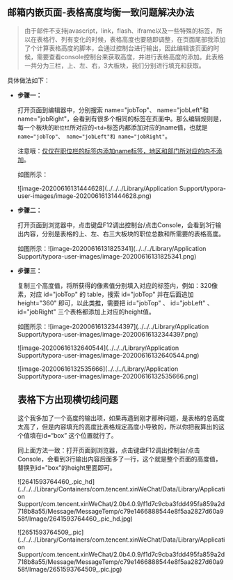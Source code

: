 ## 邮箱内嵌页面-表格高度均衡一致问题解决办法

> 由于邮件不支持javascript，link，flash、iframe以及一些特殊的标签，所以在表格行、列有变化的时候，表格高度也要随即调整，在页面尾部我添加了个计算表格高度的脚本，会通过控制台进行输出，因此编辑该页面的时候，需要查看console控制台来获取高度，并进行表格高度的添加。此表格一共分为三栏，上、左、右，3大板块，我们分别进行填充和获取。

具体做法如下：

- **步骤一：**

  打开页面到编辑器中，分别搜索 name="jobTop"、 name="jobLeft"和 name="jobRight"，会看到有很多个相同的标签在页面中。那么编辑规则是，每一个板块的`职位栏`所对应的`<td>`标签内都添加对应的name值，也就是` name="jobTop"、 name="jobLeft"和 name="jobRight"`。

  注意哦：<u>仅仅在职位栏的<td>标签内添加name标签，地区和部门所对应的<td>内不添加</u>。

  如图所示：

  ![image-20200616131444628](../../../Library/Application Support/typora-user-images/image-20200616131444628.png)



- **步骤二：**

  打开页面到浏览器中，点击键盘F12调出控制台/点击Console，会看到3行输出内容，分别是表格的上、左、右三大板块的职位总数和所需要的表格高度。

  如图所示：![image-20200616131825341](../../../Library/Application Support/typora-user-images/image-20200616131825341.png)



- **步骤三：**

  复制三个高度值，将所获得的像素值分别填入对应的<table>标签内，例如：320像素，对应 id="jobTop" 的 table，搜索 id="jobTop" 并在后面追加 height="360" 即可，以此类推，需要把 id="jobTop" 、 id="jobLeft" 、 id="jobRight" 三个表格都添加上对应的height值。

  如图所示：![image-20200616132344397](../../../Library/Application Support/typora-user-images/image-20200616132344397.png)

     ![image-20200616132640544](../../../Library/Application Support/typora-user-images/image-20200616132640544.png)

  ![image-20200616132535666](../../../Library/Application Support/typora-user-images/image-20200616132535666.png)



## 表格下方出现横切线问题

这个我多加了一个高度的输出项，如果再遇到刚才那种问题，是表格的总高度太高了，但是内容填充的高度比表格规定高度小导致的，所以你把我算出的这个值填在id=“box” 这个位置就行了。

同上面方法一致：打开页面到浏览器，点击键盘F12调出控制台/点击Console，会看到3行输出内容后面多了一行，这个就是整个页面的高度值，替换到id="box"的height里面即可。

![2641593764460_.pic_hd](../../../Library/Containers/com.tencent.xinWeChat/Data/Library/Application Support/com.tencent.xinWeChat/2.0b4.0.9/f1d7c9cba3fdd495fa859a2d718b8a55/Message/MessageTemp/c79e1466888544e8f5aa2827d60a958f/Image/2641593764460_.pic_hd.jpg)

![2651593764509_.pic](../../../Library/Containers/com.tencent.xinWeChat/Data/Library/Application Support/com.tencent.xinWeChat/2.0b4.0.9/f1d7c9cba3fdd495fa859a2d718b8a55/Message/MessageTemp/c79e1466888544e8f5aa2827d60a958f/Image/2651593764509_.pic.jpg)